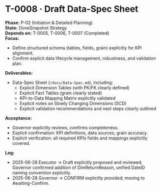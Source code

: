 # T-0008 · Draft Data-Spec Sheet  

**Phase:** P-02 (Initiation & Detailed Planning)  
**State:** DoneSnapshot Strategy  
**Depends on:** T-0005, T-0006, T-0007 (Completed)  
**Focus:**  
- Define structured schema (tables, fields, grain) explicitly for KPI alignment.
- Confirm explicit data lifecycle management, robustness, and validation plan.

**Deliverables:**  
- Data-Spec Sheet (`/docs/Data-Spec.md`), including:
  - Explicit Dimension Tables (with PK/FK clearly defined)
  - Explicit Fact Tables (grain clearly stated)
  - KPI-to-Data Mapping Matrix explicitly validated
  - Explicit notes on Slowly Changing Dimensions (SCD)
  - Explicit validation recommendations and next steps clearly outlined

**Acceptance:**  
- Governor explicitly reviews, confirms completeness.
- Explicit confirmation: KPI definitions, data sources, grain accuracy.
- Explicit verification: all required KPIs fields and mappings explicitly covered.

**Log:**  
- 2025-06-28 Executor → Draft explicitly proposed and reviewed; Governor confirmed addition of DimReturnReason, unified DateID naming convention explicitly.
- 2025-06-28 Governor → CONFIRM explicitly provided; moving to Awaiting-Confirm.
